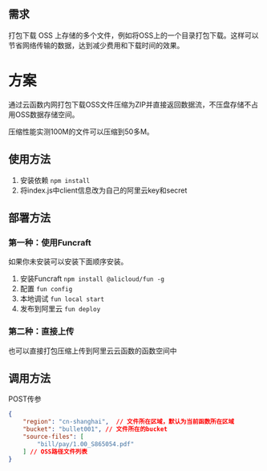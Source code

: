 ## 需求
打包下载 OSS 上存储的多个文件，例如将OSS上的一个目录打包下载。这样可以节省网络传输的数据，达到减少费用和下载时间的效果。

# 方案
通过云函数内网打包下载OSS文件压缩为ZIP并直接返回数据流，不压盘存储不占用OSS数据存储空间。

压缩性能实测100M的文件可以压缩到50多M。

## 使用方法
1. 安装依赖 ``` npm install ```
2. 将index.js中client信息改为自己的阿里云key和secret

## 部署方法
### 第一种：使用Funcraft
如果你未安装可以安装下面顺序安装。
1. 安装Funcraft ``` npm install @alicloud/fun -g ```
2. 配置 ``` fun config ```
3. 本地调试 ``` fun local start ```
4. 发布到阿里云 ``` fun deploy ```

### 第二种：直接上传
也可以直接打包压缩上传到阿里云云函数的函数空间中

## 调用方法
POST传参
``` JSON
{
    "region": "cn-shanghai",  // 文件所在区域，默认为当前函数所在区域
    "bucket": "bullet001", // 文件所在的bucket
    "source-files": [
        "bill/pay/1.00_S865054.pdf"
    ] // OSS路径文件列表
}
```

